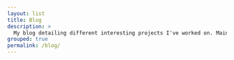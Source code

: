 ```yaml
---
layout: list
title: Blog
description: >
  My blog detailing different interesting projects I've worked on. Mainly a coding and cycling selection of topics!
grouped: true
permalink: /blog/
---
```

